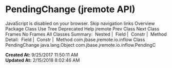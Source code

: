 # PendingChange (jremote   API)

JavaScript is disabled on your browser. Skip navigation links Overview Package Class Use Tree Deprecated Help jremote Prev Class Next Class Frames No Frames All Classes Summary:  Nested |  Field |  Constr |  Method Detail:  Field |  Constr |  Method com.jbase.jremote.io.inflow Class PendingChange java.lang.Object com.jbase.jremote.io.inflow.PendingC  

**Created At:** 9/25/2017 11:50:11 AM  
**Updated At:** 2/15/2018 8:02:46 AM  

